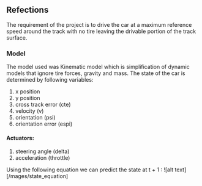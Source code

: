 ## Refections
The requirement of the project is to drive the car at a maximum reference speed around the track with no tire leaving the drivable portion of the track surface.
### Model
The model used was Kinematic model which is simplification of dynamic models that ignore tire forces, gravity and mass.  The state of the car is determined by following variables:
1. x position
2. y position
3. cross track error (cte)
4. velocity (v)
5. orientation (psi)
6. orientation error (espi)

#### Actuators:
1. steering angle (delta)
2. acceleration (throttle)

Using the following equation we can predict the state at t + 1 :
![alt text][/mages/state_equation]
